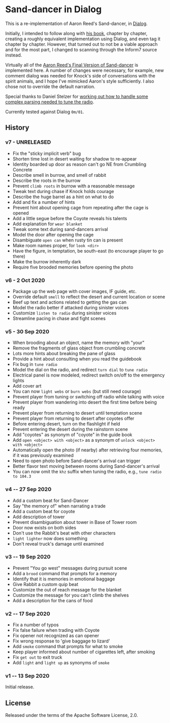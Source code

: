  # Sand-dancer in Dialog

This is a re-implementation of Aaron Reed's Sand-dancer, in 
[Dialog](https://linusakesson.net/dialog/index.php).

Initially, I intended to follow along with [his book](https://www.amazon.com/Creating-Interactive-Fiction-Inform-7/dp/1435455061), chapter by chapter,
creating a roughly equivalent implementation using Dialog, and even tag it chapter by chapter.
However, that turned out to not be a viable approach and for the most part, I changed to scanning through the Inform7 source instead.

Virtually all of the [Aaron Reed's Final Version of Sand-dancer](http://inform7.textories.com/sand-dancer/) is implemented here. A number of changes were necessary,
for example, new comment dialog was needed for Knock's side of conversations with the spirit animals, and I hope I've mimicked Aaron's style sufficiently.
I also chose not to override the default narration.

Special thanks to Daniel Stelzer for [working out how to handle some complex parsing needed to tune the radio](https://intfiction.org/t/understanding-complicated-numbers/46769/2).

Currently tested against Dialog `0m/01`.

## History

### v7 - UNRELEASED

- Fix the "sticky implicit verb" bug
- Shorten time lost in desert waiting for shadow to re-appear
- Identity boarded up door as reason can't go NE from Crumbling Concrete
- Describe smell in burrow, and smell of rabbit
- Describe the roots in the burrow
- Prevent `climb roots` in burrow with a reasonable message
- Tweak text during chase if Knock holds courage
- Describe the huge barrel as a hint on what to do
- Add and fix a number of hints
- Prevent hint about opening cage from repeating after the cage is opened
- Add a little segue before the Coyote reveals his talents
- Add explanation for `wear blanket`
- Tweak some text during sand-dancers arrival
- Model the door after opening the cage
- Disambiguate `open can` when rusty tin can is present
- Make room names proper, for `look <dir>`
- Have the figure, in temptation, be south-east (to encourage player to go there)
- Make the burrow inherently dark
- Require five brooded memories before opening the photo

### v6 - 2 Oct 2020

- Package up the web page with cover images, IF guide, etc.
- Override default `smell` to reflect the desert and current location or scene
- Beef up text and actions related to getting the gas can
- Model the radio better if attacked during sinister voices
- Customize `listen to radio` during sinister voices
- Streamline pacing in chase and fight scenes

### v5 - 30 Sep 2020

- When brooding about an object, name the memory with "your"
- Remove the fragments of glass object from crumbling concrete
- Lots more hints about breaking the pane of glass
- Provide a hint about consulting when you read the guidebook
- Fix bug in `tune radio`
- Model the dial on the radio, and redirect `turn dial` to `tune radio`
- Electrical panel is now modeled, redirect switch on/off to the emergency lights
- Add cover art
- You can now `light webs` or `burn webs` (but still need courage)
- Prevent player from tuning or switching off radio while talking with voice
- Prevent player from wandering into desert the first time before being ready
- Prevent player from returning to desert until temptation scene
- Prevent player from returning to desert after coyotes offer
- Before entering desert, turn on the flashlight if held
- Prevent entering the desert during the rainstorm scene
- Add "coyotes" as synonym of "coyote" in the guide book
- Add `open <object> with <object>`  as a synonym of `unlock <object> with <object>`
- Automatically open the photo (if nearby) after retrieving four memories, if it was previously examined
- Need to open photo before Sand-dancer's arrival can trigger
- Better flavor text moving between rooms during Sand-dancer's arrival
- You can now omit the `khz` suffix when tuning the radio, e.g., `tune radio to 104.3`

### v4 -- 27 Sep 2020

- Add a custom beat for Sand-Dancer
- Say "the memory of" when narrating a trade
- Add a custom beat for coyote
- Add description of tower
- Prevent disambiguation about tower in Base of Tower room
- Door now exists on both sides
- Don't use the Rabbit's beat with other characters
- `light lighter` now does something
- Don't reveal truck's damage until examined



### v3 -- 19 Sep 2020

- Prevent "You go west" messages during pursuit scene
- Add a `brood` command that prompts for a memory 
- Identify that it is memories in emotional baggage
- Give Rabbit a custom quip beat
- Customize the out of reach message for the blanket
- Customize the message for you can't climb the shelves
- Add a description for the cans of food

### v2 -- 17 Sep 2020

- Fix a number of typos
- Fix false failure when trading with Coyote
- Fix opener not recognized as can opener
- Fix wrong response to 'give baggage to lizard'
- Add `smoke` command that prompts for what to smoke
- Keep player informed about number of cigarettes left, after smoking
- Fix `get out` to exit truck
- Add `light` and `light up` as synonyms of `smoke`

### v1 -- 13 Sep 2020

Initial release.

## License

Released under the terms of the Apache Software License, 2.0.
